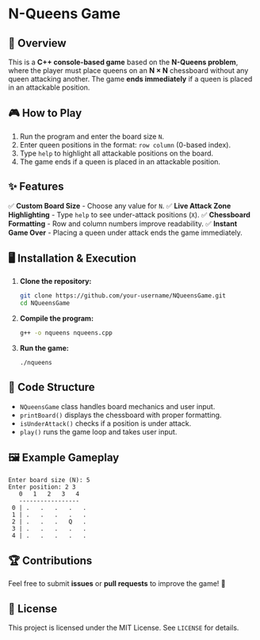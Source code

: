 # N-Queens Game

## 📌 Overview
This is a **C++ console-based game** based on the **N-Queens problem**, where the player must place queens on an **N × N** chessboard without any queen attacking another. The game **ends immediately** if a queen is placed in an attackable position.

## 🎮 How to Play
1. Run the program and enter the board size `N`.
2. Enter queen positions in the format: `row column` (0-based index).
3. Type `help` to highlight all attackable positions on the board.
4. The game ends if a queen is placed in an attackable position.

## ✨ Features
✅ **Custom Board Size** - Choose any value for `N`.
✅ **Live Attack Zone Highlighting** - Type `help` to see under-attack positions (`X`).
✅ **Chessboard Formatting** - Row and column numbers improve readability.
✅ **Instant Game Over** - Placing a queen under attack ends the game immediately.

## 🖥️ Installation & Execution
1. **Clone the repository:**
   ```sh
   git clone https://github.com/your-username/NQueensGame.git
   cd NQueensGame
   ```
2. **Compile the program:**
   ```sh
   g++ -o nqueens nqueens.cpp
   ```
3. **Run the game:**
   ```sh
   ./nqueens
   ```

## 📜 Code Structure
- `NQueensGame` class handles board mechanics and user input.
- `printBoard()` displays the chessboard with proper formatting.
- `isUnderAttack()` checks if a position is under attack.
- `play()` runs the game loop and takes user input.

## 🖼️ Example Gameplay
```
Enter board size (N): 5
Enter position: 2 3
   0   1   2   3   4
   -----------------
 0 | .   .   .   .   .
 1 | .   .   .   .   .
 2 | .   .   .   Q   .
 3 | .   .   .   .   .
 4 | .   .   .   .   .
```

## 🏆 Contributions
Feel free to submit **issues** or **pull requests** to improve the game! 🚀

## 📜 License
This project is licensed under the MIT License. See `LICENSE` for details.

